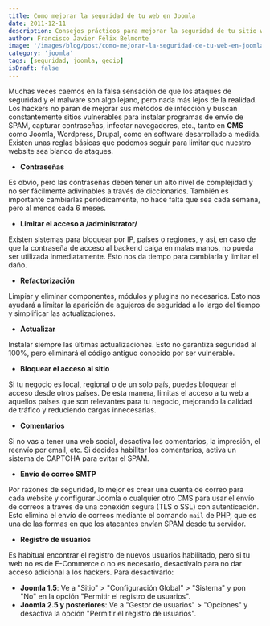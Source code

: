 ```yaml
---
title: Como mejorar la seguridad de tu web en Joomla
date: 2011-12-11
description: Consejos prácticos para mejorar la seguridad de tu sitio web en Joomla, protegiéndolo contra ataques y vulnerabilidades comunes.
author: Francisco Javier Félix Belmonte
image: '/images/blog/post/como-mejorar-la-seguridad-de-tu-web-en-joomla.webp'
category: 'joomla'
tags: [seguridad, joomla, geoip]
isDraft: false
---
```


Muchas veces caemos en la falsa sensación de que los ataques de seguridad y el malware son algo lejano, pero nada más lejos de la realidad. Los hackers no paran de mejorar sus métodos de infección y buscan constantemente sitios vulnerables para instalar programas de envío de SPAM, capturar contraseñas, infectar navegadores, etc., tanto en **CMS** como Joomla, Wordpress, Drupal, como en software desarrollado a medida. Existen unas reglas básicas que podemos seguir para limitar que nuestro website sea blanco de ataques.

- **Contraseñas**

Es obvio, pero las contraseñas deben tener un alto nivel de complejidad y no ser fácilmente adivinables a través de diccionarios. También es importante cambiarlas periódicamente, no hace falta que sea cada semana, pero al menos cada 6 meses.

- **Limitar el acceso a /administrator/**

Existen sistemas para bloquear por IP, países o regiones, y así, en caso de que la contraseña de acceso al backend caiga en malas manos, no pueda ser utilizada inmediatamente. Esto nos da tiempo para cambiarla y limitar el daño.

- **Refactorización**

Limpiar y eliminar componentes, módulos y plugins no necesarios. Esto nos ayudará a limitar la aparición de agujeros de seguridad a lo largo del tiempo y simplificar las actualizaciones.

- **Actualizar**

Instalar siempre las últimas actualizaciones. Esto no garantiza seguridad al 100%, pero eliminará el código antiguo conocido por ser vulnerable.

- **Bloquear el acceso al sitio**

Si tu negocio es local, regional o de un solo país, puedes bloquear el acceso desde otros países. De esta manera, limitas el acceso a tu web a aquellos países que son relevantes para tu negocio, mejorando la calidad de tráfico y reduciendo cargas innecesarias.

- **Comentarios**

Si no vas a tener una web social, desactiva los comentarios, la impresión, el reenvío por email, etc. Si decides habilitar los comentarios, activa un sistema de CAPTCHA para evitar el SPAM.

- **Envío de correo SMTP**

Por razones de seguridad, lo mejor es crear una cuenta de correo para cada website y configurar Joomla o cualquier otro CMS para usar el envío de correos a través de una conexión segura (TLS o SSL) con autenticación. Esto elimina el envío de correos mediante el comando `mail` de PHP, que es una de las formas en que los atacantes envían SPAM desde tu servidor.

- **Registro de usuarios**

Es habitual encontrar el registro de nuevos usuarios habilitado, pero si tu web no es de E-Commerce o no es necesario, desactívalo para no dar acceso adicional a los hackers. Para desactivarlo:

- **Joomla 1.5**: Ve a "Sitio" > "Configuración Global" > "Sistema" y pon "No" en la opción "Permitir el registro de usuarios".
- **Joomla 2.5 y posteriores**: Ve a "Gestor de usuarios" > "Opciones" y desactiva la opción "Permitir el registro de usuarios".
